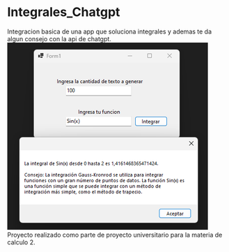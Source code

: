 # Integrales_Chatgpt

Integracion basica de una app que soluciona integrales y ademas te da algun consejo con la api de chatgpt.
![Integral](https://github.com/Gonz007/Integrales_Chatgpt/blob/61fbfc1d4b6d8ec67dabeeee3f46d6134e3521be/assets/integral.png)
Proyecto realizado como parte de proyecto universitario para la materia de calculo 2.
